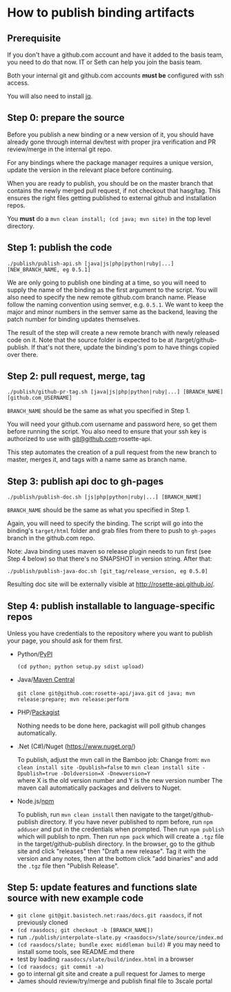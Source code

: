How to publish binding artifacts
================================

Prerequisite
------------
If you don't have a github.com account and have it added to the basis team,
you need to do that now. IT or Seth can help you join the basis team.

Both your internal git and github.com accounts **must be** configured
with ssh access.

You will also need to install [jq](http://stedolan.github.io/jq/).

Step 0: prepare the source
--------------------------
Before you publish a new binding or a new version of it, you should have
already gone through internal dev/test with proper jira verification and
PR review/merge in the internal git repo.

For any bindings where the package manager requires a unique version, 
update the version in the relevant place before continuing.

When you are ready to publish, you should be on the master branch that
contains the newly merged pull request, if not checkout that hasg/tag.
This ensures the right files getting published to external github and
installation repos.

You **must** do a `mvn clean install; (cd java; mvn site)` in the top level directory.


Step 1: publish the code
------------------------

```
./publish/publish-api.sh [java|js|php|python|ruby|...] [NEW_BRANCH_NAME, eg 0.5.1]
```

We are only going to publish one binding at a time, so you will need
to supply the name of the binding as the first argument to the script.
You will also need to specify the new remote github.com branch name.
Please follow the naming convention using semver, e.g. `0.5.1`.
We want to keep the major and minor numbers in the
semver same as the backend, leaving the patch number for binding
updates themselves.

The result of the step will create a new remote branch with newly
released code on it. Note that the source folder is expected to be
at <binding>/target/github-publish. If that's not there, update
the binding's pom to have things copied over there.


Step 2: pull request, merge, tag
--------------------------------

```
./publish/github-pr-tag.sh [java|js|php|python|ruby|...] [BRANCH_NAME] [github.com_USERNAME]
```

`BRANCH_NAME` should be the same as what you specified in Step 1.

You will need your github.com username and password here, so get
them before running the script. You also need to ensure that your
ssh key is authorized to use with git@github.com:rosette-api.

This step automates the creation of a pull request from the new branch
to master, merges it, and tags with a name same as branch name.


Step 3: publish api doc to gh-pages
-----------------------------------

```
./publish/publish-doc.sh [js|php|python|ruby|...] [BRANCH_NAME]
```

`BRANCH_NAME` should be the same as what you specified in Step 1.

Again, you will need to specify the binding. The script will go into
the binding's `target/html` folder and grab files from there to push
to `gh-pages` branch in the github.com repo.

Note: Java binding uses maven so release plugin needs to run first (see
Step 4 below) so that there's no SNAPSHOT in version string. After that:

```
./publish/publish-java-doc.sh [git_tag/release_version, eg 0.5.0]
```

Resulting doc site will be externally visible at http://rosette-api.github.io/<binding>.


Step 4: publish installable to language-specific repos
------------------------------------------------------
Unless you have credentials to the repository where you want to
publish your page, you should ask for them first.

- Python/[PyPI](https://pypi.python.org)

  `(cd python; python setup.py sdist upload)`

- Java/[Maven Central](http://search.maven.org)

  `git clone git@github.com:rosette-api/java.git`
  `cd java; mvn release:prepare; mvn release:perform`

- PHP/[Packagist](https://packagist.org)

  Nothing needs to be done here, packagist will poll github changes automatically.

- .Net (C#)/Nuget (https://www.nuget.org/)

  To publish, adjust the mvn call in the Bamboo job:
  Change from:
  `mvn clean install site -Dpublish=false` 
  to
  `mvn clean install site -Dpublish=true -Doldversion=X -Dnewversion=Y`  
  where X is the old version number and Y is the new version number
  The maven call automatically packages and delivers to Nuget.
  
- Node.js/[npm](https://www.npmjs.com/)

  To publish, run `mvn clean install` then navigate to the target/github-publish directory.
  If you have never published to npm before, run `npm adduser` and put in the credentials when prompted.
  Then run `npm publish` which will publish to npm. 
  Then run `npm pack` which will create a `.tgz` file in the target/github-publish directory.
  In the browser, go to the github site and click "releases" then "Draft a new release". Tag it with the version and any
  notes, then at the bottom click "add binaries" and add the `.tgz` file then "Publish Release".

Step 5: update features and functions slate source with new example code
------------------------------------------------------------------------

- `git clone git@git.basistech.net:raas/docs.git raasdocs`, if not previously cloned
- `(cd raasdocs; git checkout -b [BRANCH_NAME])`
- run `./publish/interpolate-slate.py <raasdocs>/slate/source/index.md`
- `(cd raasdocs/slate; bundle exec middleman build)` # you may need to install some tools, see README.md there
- test by loading `raasdocs/slate/build/index.html` in a browser
- `(cd raasdocs; git commit -a)`
- go to internal git site and create a pull request for James to merge
- James should review/try/merge and publish final file to 3scale portal
